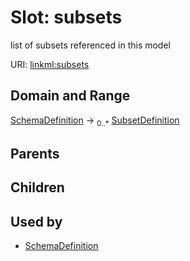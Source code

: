 
# Slot: subsets


list of subsets referenced in this model

URI: [linkml:subsets](https://w3id.org/linkml/subsets)


## Domain and Range

[SchemaDefinition](SchemaDefinition.md) ->  <sub>0..*</sub>
 [SubsetDefinition](SubsetDefinition.md)

## Parents


## Children


## Used by

 * [SchemaDefinition](SchemaDefinition.md)
